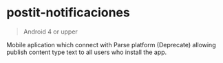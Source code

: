 # postit-notificaciones
> Android 4 or upper

Mobile aplication which connect with Parse platform (Deprecate) allowing publish content type text to all users who install the app.
